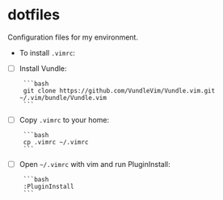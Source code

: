 # dotfiles
Configuration files for my environment.

 - To install `.vimrc`:
 - [ ] Install Vundle:

        ```bash
        git clone https://github.com/VundleVim/Vundle.vim.git ~/.vim/bundle/Vundle.vim
        ```

 - [ ] Copy `.vimrc` to your home:

        ```bash
        cp .vimrc ~/.vimrc
        ```

 - [ ] Open  `~/.vimrc` with vim and run PluginInstall:

        ```bash
        :PluginInstall
        ```

